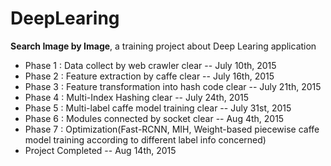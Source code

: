 # DeepLearing

**Search Image by Image**, a training project about Deep Learing application

* Phase 1 : Data collect by web crawler clear -- July 10th, 2015
* Phase 2 : Feature extraction by caffe clear -- July 16th, 2015
* Phase 3 : Feature transformation into hash code clear -- July 21th, 2015
* Phase 4 : Multi-Index Hashing clear -- July 24th, 2015
* Phase 5 : Multi-label caffe model training clear -- July 31st, 2015
* Phase 6 : Modules connected by socket clear -- Aug 4th, 2015
* Phase 7 : Optimization(Fast-RCNN, MIH, Weight-based piecewise caffe model training according to different label info concerned)
* Project Completed -- Aug 14th, 2015
